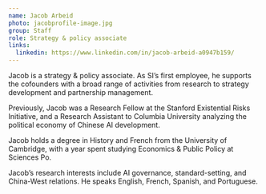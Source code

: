 ```yaml
---
name: Jacob Arbeid
photo: jacobprofile-image.jpg
group: Staff
role: Strategy & policy associate
links:
  linkedin: https://www.linkedin.com/in/jacob-arbeid-a0947b159/
---
```

Jacob is a strategy & policy associate. As SI’s first employee, he supports the cofounders with a broad range of activities from research to strategy development and partnership management.

Previously, Jacob was a Research Fellow at the Stanford Existential Risks Initiative, and a Research Assistant to Columbia University analyzing the political economy of Chinese AI development.

Jacob holds a degree in History and French from the University of Cambridge, with a year spent studying Economics & Public Policy at Sciences Po.

Jacob’s research interests include AI governance, standard-setting, and China-West relations. He speaks English, French, Spanish, and Portuguese.
